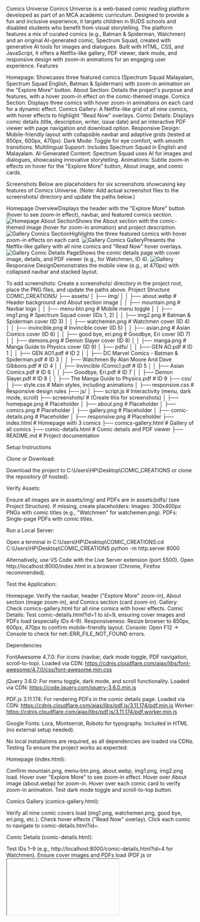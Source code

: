 Comics Universe
Comics Universe is a web-based comic reading platform developed as part of an MCA academic curriculum. Designed to provide a fun and inclusive experience, it targets children in BUDS schools and disabled students who benefit from visual storytelling. The platform features a mix of curated comics (e.g., Batman & Spiderman, Watchmen) and an original AI-generated comic, Spectrum Squad, created with generative AI tools for images and dialogues. Built with HTML, CSS, and JavaScript, it offers a Netflix-like gallery, PDF viewer, dark mode, and responsive design with zoom-in animations for an engaging user experience.
Features

Homepage: Showcases three featured comics (Spectrum Squad Malayalam, Spectrum Squad English, Batman & Spiderman) with zoom-in animation on the "Explore More" button.
About Section: Details the project's purpose and features, with a hover zoom-in effect on the comic-themed image.
Comics Section: Displays three comics with hover zoom-in animations on each card for a dynamic effect.
Comics Gallery: A Netflix-like grid of all nine comics, with hover effects to highlight "Read Now" overlays.
Comic Details: Displays comic details (title, description, writer, issue date) and an interactive PDF viewer with page navigation and download option.
Responsive Design: Mobile-friendly layout with collapsible navbar and adaptive grids (tested at 850px, 600px, 470px).
Dark Mode: Toggle for eye comfort, with smooth transitions.
Multilingual Support: Includes Spectrum Squad in English and Malayalam.
AI-Generated Content: Spectrum Squad uses AI for images and dialogues, showcasing innovative storytelling.
Animations: Subtle zoom-in effects on hover for the "Explore More" button, About image, and comic cards.

Screenshots
Below are placeholders for six screenshots showcasing key features of Comics Universe. (Note: Add actual screenshot files to the screenshots/ directory and update the paths below.)

Homepage OverviewDisplays the header with the "Explore More" button (hover to see zoom-in effect), navbar, and featured comics section.
![Homepage](screenshots/homepage.png)
About SectionShows the About section with the comic-themed image (hover for zoom-in animation) and project description.
![Gallery](screenshots/gallery.png)
Comics SectionHighlights the three featured comics with hover zoom-in effects on each card.
![Gallery](screenshots/gallery.png)
Comics GalleryPresents the Netflix-like gallery with all nine comics and "Read Now" hover overlays.
![Gallery](screenshots/gallery.png)
Comic Details PageShows the comic details page with cover image, details, and PDF viewer (e.g., for Watchmen, ID 4).
![Gallery](screenshots/gallery.png)
Responsive DesignDemonstrates the mobile view (e.g., at 470px) with collapsed navbar and stacked layout.


To add screenshots: Create a screenshots/ directory in the project root, place the PNG files, and update the paths above.
Project Structure
COMIC_CREATIONS/
├── assets/
│   ├── img/
│   │   ├── about.webp          # Header background and About section image
│   │   ├── mountain.png        # Navbar logo
│   │   ├── menu-btn.png        # Mobile menu toggle
│   │   ├── img1.png            # Spectrum Squad cover (IDs 1, 2)
│   │   ├── img2.png            # Batman & Spiderman cover (ID 3)
│   │   ├── watchemen.png       # Watchmen cover (ID 4)
│   │   ├── invincible.png      # Invincible cover (ID 5)
│   │   ├── asian.png           # Asian Comics cover (ID 6)
│   │   ├── good bye, eri.png   # Goodbye, Eri cover (ID 7)
│   │   ├── demons.png          # Demon Slayer cover (ID 8)
│   │   ├── manga.png           # Manga Guide to Physics cover (ID 9)
│   ├── pdfs/
│   │   ├── GEN AO.pdf                                  # ID 1
│   │   ├── GEN AO1.pdf                                 # ID 2
│   │   ├── DC Marvel Comics - Batman & Spiderman.pdf   # ID 3
│   │   ├── Watchmen By Alan Moore And Dave Gibbons.pdf # ID 4
│   │   ├── Invincible (Comic).pdf                      # ID 5
│   │   ├── Asian Comics.pdf                            # ID 6
│   │   ├── Goodbye, Eri.pdf                            # ID 7
│   │   ├── Demon Slayer.pdf                            # ID 8
│   │   ├── The Manga Guide to Physics.pdf              # ID 9
├── css/
│   ├── style.css               # Main styles, including animations
│   ├── responsive.css          # Responsive design rules
├── js/
│   ├── script.js               # Interactivity (menu, dark mode, scroll)
├── screenshots/                # (Create this for screenshots)
│   ├── homepage.png            # Placeholder
│   ├── about.png               # Placeholder
│   ├── comics.png              # Placeholder
│   ├── gallery.png             # Placeholder
│   ├── comic-details.png       # Placeholder
│   ├── responsive.png          # Placeholder
├── index.html                  # Homepage with 3 comics
├── comics-gallery.html         # Gallery of all comics
├── comic-details.html          # Comic details and PDF viewer
├── README.md                   # Project documentation

Setup Instructions

Clone or Download:

Download the project to C:\Users\HP\Desktop\COMIC_CREATIONS or clone the repository (if hosted).


Verify Assets:

Ensure all images are in assets/img/ and PDFs are in assets/pdfs/ (see Project Structure).
If missing, create placeholders:
Images: 300x400px PNGs with comic titles (e.g., "Watchmen" for watchemen.png).
PDFs: Single-page PDFs with comic titles.




Run a Local Server:

Open a terminal in C:\Users\HP\Desktop\COMIC_CREATIONS:cd C:\Users\HP\Desktop\COMIC_CREATIONS
python -m http.server 8000


Alternatively, use VS Code with the Live Server extension (port 5500).
Open http://localhost:8000/index.html in a browser (Chrome, Firefox recommended).


Test the Application:

Homepage: Verify the navbar, header ("Explore More" zoom-in), About section (image zoom-in), and Comics section (card zoom-in).
Gallery: Check comics-gallery.html for all nine comics with hover effects.
Comic Details: Test comic-details.html?id=1 to id=9, ensuring cover images and PDFs load (especially IDs 4–9).
Responsiveness: Resize browser to 850px, 600px, 470px to confirm mobile-friendly layout.
Console: Open F12 → Console to check for net::ERR_FILE_NOT_FOUND errors.



Dependencies

FontAwesome 4.7.0: For icons (navbar, dark mode toggle, PDF navigation, scroll-to-top).
Loaded via CDN: https://cdnjs.cloudflare.com/ajax/libs/font-awesome/4.7.0/css/font-awesome.min.css


jQuery 3.6.0: For menu toggle, dark mode, and scroll functionality.
Loaded via CDN: https://code.jquery.com/jquery-3.6.0.min.js


PDF.js 3.11.174: For rendering PDFs in the comic details page.
Loaded via CDN: https://cdnjs.cloudflare.com/ajax/libs/pdf.js/3.11.174/pdf.min.js
Worker: https://cdnjs.cloudflare.com/ajax/libs/pdf.js/3.11.174/pdf.worker.min.js


Google Fonts: Lora, Montserrat, Roboto for typography.
Included in HTML <head> (no external setup needed).



No local installations are required, as all dependencies are loaded via CDNs.
Testing
To ensure the project works as expected:

Homepage (index.html):

Confirm mountain.png, menu-btn.png, about.webp, img1.png, img2.png load.
Hover over "Explore More" to see zoom-in effect.
Hover over About image (about.webp) for zoom-in.
Hover over each comic card to verify zoom-in animation.
Test dark mode toggle and scroll-to-top button.


Comics Gallery (comics-gallery.html):

Verify all nine comic covers load (img1.png, watchemen.png, good bye, eri.png, etc.).
Check hover effects ("Read Now" overlay).
Click each comic to navigate to comic-details.html?id=<id>.


Comic Details (comic-details.html):

Test IDs 1–9 (e.g., http://localhost:8000/comic-details.html?id=4 for Watchmen).
Ensure cover images and PDFs load (PDF.js or <iframe> fallback).
Verify page navigation and download button.
Check console for PDF errors, especially for IDs 4–9.


Responsiveness:

Resize browser to 850px (navbar collapses), 600px (smaller fonts), 470px (stacked layout).
Confirm animations work across breakpoints.


Error Handling:

If images/PDFs are missing, console logs will indicate net::ERR_FILE_NOT_FOUND.
Replace missing files in assets/img/ or assets/pdfs/ to resolve.



Contributing
This is an academic project submitted as part of an MCA curriculum. Contributions are not accepted, but feedback from instructors or peers is welcome for evaluation purposes.
License
This project is for academic purposes only and not licensed for commercial use. All curated comics (e.g., Batman & Spiderman, Watchmen) are sourced from public repositories, and Spectrum Squad is an original creation by Team Three.
Credits

Developed by: Team Three (MCA students)
Resources:
Spectrum Squad: Created using generative AI tools for images and dialogues.
Curated comics: Sourced from public repositories.
FontAwesome, jQuery, PDF.js: Open-source libraries via CDN.
Google Fonts: Lora, Montserrat, Roboto for typography.



Created with ❤️ for visual storytelling and accessibility.
